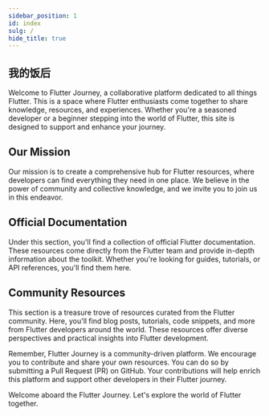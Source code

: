 ```yaml
---
sidebar_position: 1
id: index
sulg: /
hide_title: true
---
```


## 我的饭后
Welcome to Flutter Journey, a collaborative platform dedicated to all things Flutter. This is a space where Flutter enthusiasts come together to share knowledge, resources, and experiences. Whether you're a seasoned developer or a beginner stepping into the world of Flutter, this site is designed to support and enhance your journey.

## Our Mission
Our mission is to create a comprehensive hub for Flutter resources, where developers can find everything they need in one place. We believe in the power of community and collective knowledge, and we invite you to join us in this endeavor.

## Official Documentation
Under this section, you'll find a collection of official Flutter documentation. These resources come directly from the Flutter team and provide in-depth information about the toolkit. Whether you're looking for guides, tutorials, or API references, you'll find them here.

## Community Resources
This section is a treasure trove of resources curated from the Flutter community. Here, you'll find blog posts, tutorials, code snippets, and more from Flutter developers around the world. These resources offer diverse perspectives and practical insights into Flutter development.

Remember, Flutter Journey is a community-driven platform. We encourage you to contribute and share your own resources. You can do so by submitting a Pull Request (PR) on GitHub. Your contributions will help enrich this platform and support other developers in their Flutter journey.

Welcome aboard the Flutter Journey. Let's explore the world of Flutter together.



